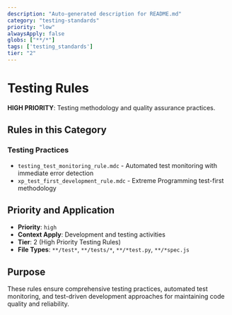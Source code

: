 ```yaml
---
description: "Auto-generated description for README.md"
category: "testing-standards"
priority: "low"
alwaysApply: false
globs: ["**/*"]
tags: ['testing_standards']
tier: "2"
---
```


# Testing Rules

**HIGH PRIORITY**: Testing methodology and quality assurance practices.

## Rules in this Category

### **Testing Practices**
- `testing_test_monitoring_rule.mdc` - Automated test monitoring with immediate error detection
- `xp_test_first_development_rule.mdc` - Extreme Programming test-first methodology

## Priority and Application

- **Priority**: `high`
- **Context Apply**: Development and testing activities
- **Tier**: 2 (High Priority Testing Rules)
- **File Types**: `**/test*`, `**/tests/*`, `**/*test.py`, `**/*spec.js`

## Purpose

These rules ensure comprehensive testing practices, automated test monitoring, and test-driven development approaches for maintaining code quality and reliability.
